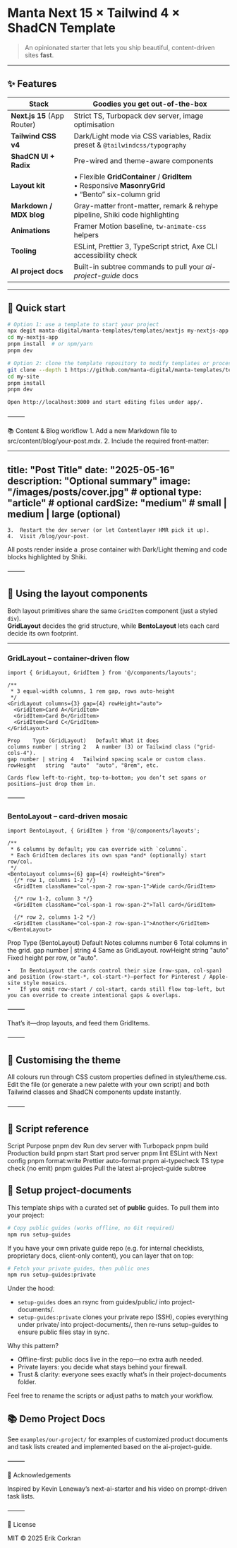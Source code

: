 # Manta Next 15 × Tailwind 4 × ShadCN Template

> An opinionated starter that lets you ship beautiful, content-driven sites **fast**.

---

## ✨ Features

| Stack | Goodies you get out-of-the-box |
|-------|--------------------------------|
| **Next.js 15** (App Router) | Strict TS, Turbopack dev server, image optimisation |
| **Tailwind CSS v4** | Dark/Light mode via CSS variables, Radix preset & `@tailwindcss/typography` |
| **ShadCN UI + Radix** | Pre-wired and theme-aware components |
| **Layout kit** | • Flexible **GridContainer** / **GridItem**<br>• Responsive **MasonryGrid**<br>• “Bento” six-column grid |
| **Markdown / MDX blog** | Gray-matter front-matter, remark & rehype pipeline, Shiki code highlighting |
| **Animations** | Framer Motion baseline, `tw-animate-css` helpers |
| **Tooling** | ESLint, Prettier 3, TypeScript strict, Axe CLI accessibility check |
| **AI project docs** | Built-in subtree commands to pull your *ai-project-guide* docs |

---

## 🚀 Quick start

```bash
# Option 1: use a template to start your project
npx degit manta-digital/manta-templates/templates/nextjs my-nextjs-app
cd my-nextjs-app
pnpm install  # or npm/yarn
pnpm dev

# Option 2: clone the template repository to modify templates or process.
git clone --depth 1 https://github.com/manta-digital/manta-templates/templates/nextjs.git my-site
cd my-site
pnpm install
pnpm dev

Open http://localhost:3000 and start editing files under app/.
```

⸻

📚 Content & Blog workflow
	1.	Add a new Markdown file to src/content/blog/your-post.mdx.
	2.	Include the required front-matter:

---
title: "Post Title"
date: "2025-05-16"
description: "Optional summary"
image: "/images/posts/cover.jpg"   # optional
type: "article"                    # optional
cardSize: "medium"                 # small | medium | large (optional)
---

	3.	Restart the dev server (or let Contentlayer HMR pick it up).
	4.	Visit /blog/your-post.

All posts render inside a .prose container with Dark/Light theming and code blocks highlighted by Shiki.

⸻

## 🧩 Using the layout components

Both layout primitives share the same `GridItem` component (just a styled `div`).  
**GridLayout** decides the grid structure, while **BentoLayout** lets each card decide its own footprint.

---

### GridLayout – container-driven flow

```tsx
import { GridLayout, GridItem } from '@/components/layouts';

/**
 * 3 equal-width columns, 1 rem gap, rows auto-height
 */
<GridLayout columns={3} gap={4} rowHeight="auto">
  <GridItem>Card A</GridItem>
  <GridItem>Card B</GridItem>
  <GridItem>Card C</GridItem>
</GridLayout>

Prop	Type (GridLayout)	Default	What it does
columns	number | string	2	A number (3) or Tailwind class ("grid-cols-4").
gap	number | string	4	Tailwind spacing scale or custom class.
rowHeight	string	"auto"	"auto", "8rem", etc.

Cards flow left-to-right, top-to-bottom; you don’t set spans or positions—just drop them in.
```
⸻

### BentoLayout – card-driven mosaic

```tsx
import BentoLayout, { GridItem } from '@/components/layouts';

/**
 * 6 columns by default; you can override with `columns`.
 * Each GridItem declares its own span *and* (optionally) start row/col.
 */
<BentoLayout columns={6} gap={4} rowHeight="6rem">
  {/* row 1, columns 1-2 */}
  <GridItem className="col-span-2 row-span-1">Wide card</GridItem>

  {/* row 1-2, column 3 */}
  <GridItem className="col-span-1 row-span-2">Tall card</GridItem>

  {/* row 2, columns 1-2 */}
  <GridItem className="col-span-2 row-span-1">Another</GridItem>
</BentoLayout>
```

Prop	Type (BentoLayout)	Default	Notes
columns	number	6	Total columns in the grid.
gap	number | string	4	Same as GridLayout.
rowHeight	string	"auto"	Fixed height per row, or "auto".

	•	In BentoLayout the cards control their size (row-span, col-span) and position (row-start-*, col-start-*)—perfect for Pinterest / Apple-site style mosaics.
	•	If you omit row-start / col-start, cards still flow top-left, but you can override to create intentional gaps & overlaps.

⸻

That’s it—drop layouts, and feed them GridItems.

⸻

## 🎨 Customising the theme

All colours run through CSS custom properties defined in styles/theme.css.
Edit the file (or generate a new palette with your own script) and both Tailwind classes and ShadCN components update instantly.

⸻

## 🔧 Script reference

Script	Purpose
pnpm dev	Run dev server with Turbopack
pnpm build	Production build
pnpm start	Start prod server
pnpm lint ESLint with Next config
pnpm format:write	Prettier auto-format
pnpm ai-typecheck	TS type check (no emit)
pnpm guides	Pull the latest ai-project-guide subtree

## 🔧 Setup project-documents

This template ships with a curated set of **public** guides. To pull them into your project:

```bash
# Copy public guides (works offline, no Git required)
npm run setup-guides
```

If you have your own private guide repo (e.g. for internal checklists, proprietary docs, client-only content), you can layer that on top:

```sh
# Fetch your private guides, then public ones
npm run setup-guides:private
```

Under the hood:
* `setup-guides` does an rsync from guides/public/ into project-documents/.
* `setup-guides:private` clones your private repo (SSH), copies everything under private/ into 
project-documents/, then re-runs setup-guides to ensure public files stay in sync.

Why this pattern?
* Offline-first: public docs live in the repo—no extra auth needed.
* Private layers: you decide what stays behind your firewall.
* Trust & clarity: everyone sees exactly what’s in their project-documents folder.

Feel free to rename the scripts or adjust paths to match your workflow.

## 📚 Demo Project Docs
See `examples/our-project/` for examples of customized product documents and task lists created and implemented based on the ai-project-guide.

⸻

🙏 Acknowledgements

Inspired by Kevin Leneway’s next-ai-starter and his video on prompt-driven task lists.

⸻

📜 License

MIT © 2025 Erik Corkran

